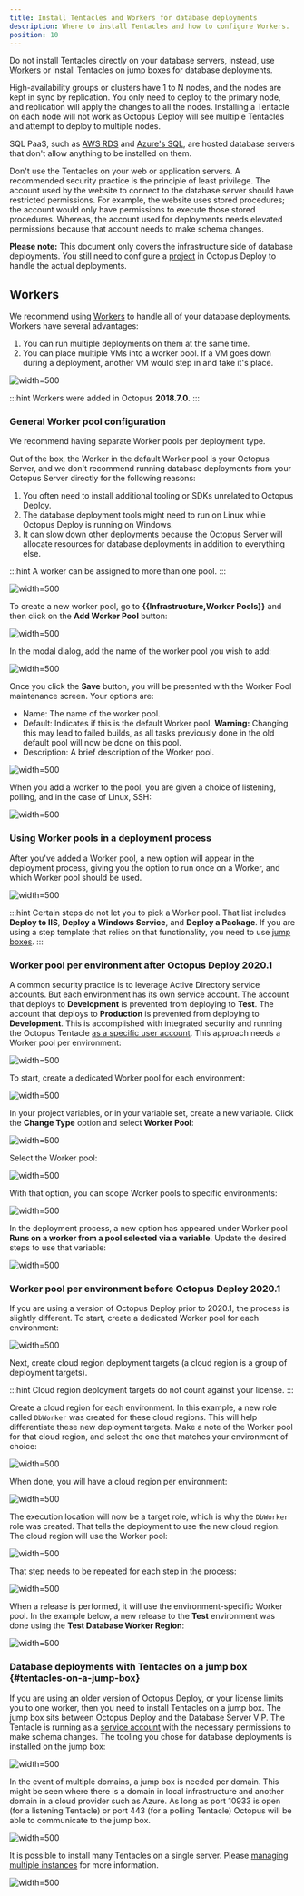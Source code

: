 ```yaml
---
title: Install Tentacles and Workers for database deployments
description: Where to install Tentacles and how to configure Workers.
position: 10
---
```


Do not install Tentacles directly on your database servers, instead, use [Workers](/docs/infrastructure/workers/index.md) or install Tentacles on jump boxes for database deployments.

High-availability groups or clusters have 1 to N nodes, and the nodes are kept in sync by replication.  You only need to deploy to the primary node, and replication will apply the changes to all the nodes.  Installing a Tentacle on each node will not work as Octopus Deploy will see multiple Tentacles and attempt to deploy to multiple nodes.

SQL PaaS, such as [AWS RDS](https://aws.amazon.com/rds/) and [Azure's SQL](https://azure.microsoft.com/en-us/services/sql-database/), are hosted database servers that don't allow anything to be installed on them.

Don't use the Tentacles on your web or application servers.  A recommended security practice is the principle of least privilege. The account used by the website to connect to the database server should have restricted permissions. For example, the website uses stored procedures; the account would only have permissions to execute those stored procedures. Whereas, the account used for deployments needs elevated permissions because that account needs to make schema changes.

**Please note:** This document only covers the infrastructure side of database deployments.  You still need to configure a [project](/docs/projects/index.md) in Octopus Deploy to handle the actual deployments.  

## Workers

We recommend using [Workers](/docs/infrastructure/workers/index.md) to handle all of your database deployments.  Workers have several advantages:

1. You can run multiple deployments on them at the same time.
2. You can place multiple VMs into a worker pool.  If a VM goes down during a deployment, another VM would step in and take it's place.

![](images/standard-database-worker-pool.png "width=500")

:::hint
Workers were added in Octopus **2018.7.0.**
:::

### General Worker pool configuration

We recommend having separate Worker pools per deployment type. 

Out of the box, the Worker in the default Worker pool is your Octopus Server, and we don't recommend running database deployments from your Octopus Server directly for the following reasons:

1. You often need to install additional tooling or SDKs unrelated to Octopus Deploy.
2. The database deployment tools might need to run on Linux while Octopus Deploy is running on Windows.
3. It can slow down other deployments because the Octopus Server will allocate resources for database deployments in addition to everything else.

:::hint
A worker can be assigned to more than one pool.
:::

![](images/worker-pools-per-usage.png "width=500")

To create a new worker pool, go to **{{Infrastructure,Worker Pools}}** and then click on the **Add Worker Pool** button:

![](images/add-worker-pool.png "width=500")

In the modal dialog, add the name of the worker pool you wish to add:

![](images/add-worker-pool-modal.png "width=500")

Once you click the **Save** button, you will be presented with the Worker Pool maintenance screen.  Your options are:

- Name: The name of the worker pool.
- Default: Indicates if this is the default Worker pool.  **Warning:** Changing this may lead to failed builds, as all tasks previously done in the old default pool will now be done on this pool. 
- Description: A brief description of the Worker pool.

![](images/worker-pool-edit-dialog.png "width=500")

When you add a worker to the pool, you are given a choice of listening, polling, and in the case of Linux, SSH:

![](images/add-worker-to-pool.png "width=500")

### Using Worker pools in a deployment process

After you've added a Worker pool, a new option will appear in the deployment process, giving you the option to run once on a Worker, and which Worker pool should be used.

![](images/use-worker-in-deployment-process.png "width=500")

:::hint
Certain steps do not let you to pick a Worker pool.  That list includes **Deploy to IIS**, **Deploy a Windows Service**, and **Deploy a Package**.  If you are using a step template that relies on that functionality, you need to use [jump boxes](#tentacles-on-a-jump-box).
:::

### Worker pool per environment after Octopus Deploy 2020.1

A common security practice is to leverage Active Directory service accounts.  But each environment has its own service account.  The account that deploys to **Development** is prevented from deploying to **Test**.  The account that deploys to **Production** is prevented from deploying to **Development**.  This is accomplished with integrated security and running the Octopus Tentacle [as a specific user account](/docs/infrastructure/deployment-targets/tentacle/windows/running-tentacle-under-a-specific-user-account.md).  This approach needs a Worker pool per environment:

![](images/worker-pool-per-environment.png "width=500")

To start, create a dedicated Worker pool for each environment:

![](images/environment-specific-worker-pools.png "width=500")

In your project variables, or in your variable set, create a new variable.  Click the **Change Type** option and select **Worker Pool**:

![](images/worker-pool-variable-type.png "width=500")

Select the Worker pool:

![](images/worker-pool-variable-type-selection.png "width=500")

With that option, you can scope Worker pools to specific environments:

![](images/worker-pool-variable-per-environment.png "width=500")

In the deployment process, a new option has appeared under Worker pool **Runs on a worker from a pool selected via a variable**.  Update the desired steps to use that variable:

![](images/use-worker-pool-variable.png "width=500")

### Worker pool per environment before Octopus Deploy 2020.1

If you are using a version of Octopus Deploy prior to 2020.1, the process is slightly different. To start, create a dedicated Worker pool for each environment:

![](images/environment-specific-worker-pools.png "width=500")

Next, create cloud region deployment targets (a cloud region is a group of deployment targets).

:::hint
Cloud region deployment targets do not count against your license.
:::

Create a cloud region for each environment.  In this example, a new role called `DbWorker` was created for these cloud regions. This will help differentiate these new deployment targets.  Make a note of the Worker pool for that cloud region, and select the one that matches your environment of choice:

![](images/create-cloud-region.png "width=500")

When done, you will have a cloud region per environment:

![](images/environment-cloud-regions.png "width=500")

The execution location will now be a target role, which is why the `DbWorker` role was created.  That tells the deployment to use the new cloud region.  The cloud region will use the Worker pool:

![](images/cloud-region-execution-location.png "width=500")

That step needs to be repeated for each step in the process:

![](images/process-with-cloud-region-targets.png "width=500")

When a release is performed, it will use the environment-specific Worker pool.  In the example below, a new release to the **Test** environment was done using the **Test Database Worker Region**:

![](images/release-with-cloud-region.png "width=500")

### Database deployments with Tentacles on a jump box {#tentacles-on-a-jump-box}

If you are using an older version of Octopus Deploy, or your license limits you to one worker, then you need to install Tentacles on a jump box.  The jump box sits between Octopus Deploy and the Database Server VIP.  The Tentacle is running as a [service account](/docs/infrastructure/deployment-targets/tentacle/windows/running-tentacle-under-a-specific-user-account.md) with the necessary permissions to make schema changes.  The tooling you chose for database deployments is installed on the jump box:

![](images/database-with-jump-box.png "width=500")

In the event of multiple domains, a jump box is needed per domain.  This might be seen where there is a domain in local infrastructure and another domain in a cloud provider such as Azure. As long as port 10933 is open (for a listening Tentacle) or port 443 (for a polling Tentacle) Octopus will be able to communicate to the jump box.

![](images/database-jump-box-multiple-domains.png "width=500")

It is possible to install many Tentacles on a single server.  Please [managing multiple instances](/docs/administration/managing-infrastructure/managing-multiple-instances.md) for more information.  

![](images/database-jump-box-multiple-tentacles.png "width=500")